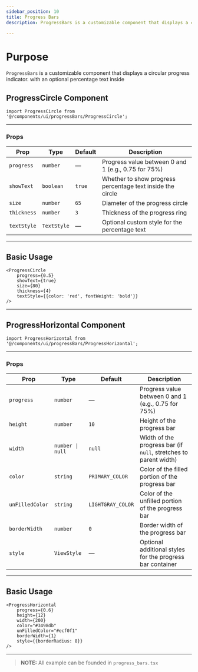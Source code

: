 ```yaml
---
sidebar_position: 10
title: Progress Bars
description: ProgressBars is a customizable component that displays a circular progress indicator.

---
```


# Purpose

`ProgressBars` is a customizable component that displays a circular progress indicator. with an optional percentage text
inside

## ProgressCircle Component

```tsx
import ProgressCircle from '@/components/ui/progressBars/ProgressCircle';
```

---

### Props

| Prop        | Type        | Default | Description                                                |
|-------------|-------------|---------|------------------------------------------------------------|
| `progress`  | `number`    | —       | Progress value between 0 and 1 (e.g., 0.75 for 75%)        |
| `showText`  | `boolean`   | `true`  | Whether to show progress percentage text inside the circle |
| `size`      | `number`    | `65`    | Diameter of the progress circle                            |
| `thickness` | `number`    | `3`     | Thickness of the progress ring                             |
| `textStyle` | `TextStyle` | —       | Optional custom style for the percentage text              |

---

## Basic Usage

```tsx
<ProgressCircle
    progress={0.5}
    showText={true}
    size={80}
    thickness={4}
    textStyle={{color: 'red', fontWeight: 'bold'}}
/>

```

---

## ProgressHorizontal Component

```tsx
import ProgressHorizontal from '@/components/ui/progressBars/ProgressHorizontal';
```

---

### Props

| Prop            | Type             | Default           | Description                                                      |
|-----------------|------------------|-------------------|------------------------------------------------------------------|
| `progress`      | `number`         | —                 | Progress value between 0 and 1 (e.g., 0.75 for 75%)              |
| `height`        | `number`         | `10`              | Height of the progress bar                                       |
| `width`         | `number \| null` | `null`            | Width of the progress bar (if `null`, stretches to parent width) |
| `color`         | `string`         | `PRIMARY_COLOR`   | Color of the filled portion of the progress bar                  |
| `unFilledColor` | `string`         | `LIGHTGRAY_COLOR` | Color of the unfilled portion of the progress bar                |
| `borderWidth`   | `number`         | `0`               | Border width of the progress bar                                 |
| `style`         | `ViewStyle`      | —                 | Optional additional styles for the progress bar container        |

---

## Basic Usage

```tsx
<ProgressHorizontal
    progress={0.6}
    height={12}
    width={200}
    color="#3498db"
    unFilledColor="#ecf0f1"
    borderWidth={1}
    style={{borderRadius: 8}}
/>

```

---

> **NOTE:**
> All example can be founded in `progress_bars.tsx`